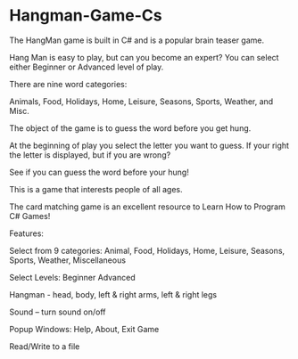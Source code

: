 # Hangman-Game-Cs
The HangMan game is built in C# and is a popular brain teaser game.

Hang Man is easy to play, but can you become an expert? You can select either Beginner or Advanced level of play.

There are nine word categories:

Animals, Food, Holidays, Home, Leisure, Seasons, Sports, Weather, and Misc.

The object of the game is to guess the word before you get hung.

At the beginning of play you select the letter you want to guess. If your right the letter is displayed, but if you are wrong?

See if you can guess the word before your hung!

This is a game that interests people of all ages.

The card matching game is an excellent resource to Learn How to Program C# Games!

Features:

Select from 9 categories:
  Animal, Food, Holidays, Home, Leisure, Seasons, Sports, Weather, Miscellaneous
  
Select Levels:
  Beginner
  Advanced
  
Hangman - head, body, left & right arms, left & right legs

Sound – turn sound on/off

Popup Windows: Help, About, Exit Game

Read/Write to a file

